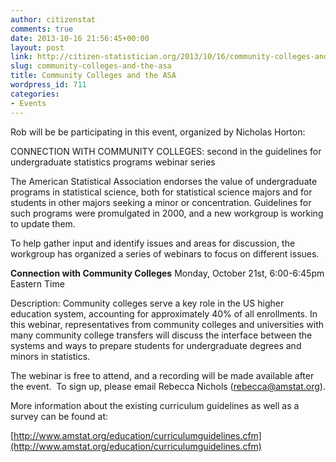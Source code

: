 ```yaml
---
author: citizenstat
comments: true
date: 2013-10-16 21:56:45+00:00
layout: post
link: http://citizen-statistician.org/2013/10/16/community-colleges-and-the-asa/
slug: community-colleges-and-the-asa
title: Community Colleges and the ASA
wordpress_id: 711
categories:
- Events
---
```


Rob will be be participating in this event, organized by Nicholas Horton:

CONNECTION WITH COMMUNITY COLLEGES: second in the guidelines for undergraduate statistics programs webinar series

The American Statistical Association endorses the value of undergraduate programs in statistical science, both for statistical science majors and for students in other majors seeking a minor or concentration. Guidelines for such programs were promulgated in 2000, and a new workgroup is working to update them.

To help gather input and identify issues and areas for discussion, the workgroup has organized a series of webinars to focus on different issues.

**Connection with Community Colleges**
Monday, October 21st, 6:00-6:45pm Eastern Time

Description: Community colleges serve a key role in the US higher education system, accounting for approximately 40% of all enrollments. In this webinar, representatives from community colleges and universities with many community college transfers will discuss the interface between the systems and ways to prepare students for undergraduate degrees and minors in statistics.

The webinar is free to attend, and a recording will be made available after the event.  To sign up, please email Rebecca Nichols ([rebecca@amstat.org](mailto:rebecca@amstat.org)).

More information about the existing curriculum guidelines as well as a survey can be found at:

[http://www.amstat.org/education/curriculumguidelines.cfm](http://www.amstat.org/education/curriculumguidelines.cfm)
